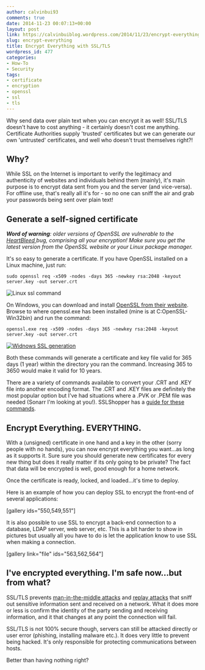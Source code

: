 ```yaml
---
author: calvinbui93
comments: true
date: 2014-11-23 00:07:13+00:00
layout: post
link: https://calvinbuiblog.wordpress.com/2014/11/23/encrypt-everything/
slug: encrypt-everything
title: Encrypt Everything with SSL/TLS
wordpress_id: 477
categories:
- How-To
- Security
tags:
- certificate
- encryption
- openssl
- ssl
- tls
---
```


Why send data over plain text when you can encrypt it as well! SSL/TLS doesn't have to cost anything - it certainly doesn't cost me anything. Certificate Authorities supply 'trusted' certificates but we can generate our own 'untrusted' certificates, and well who doesn't trust themselves right?!

<!-- more -->


## Why?


While SSL on the Internet is important to verify the legitimacy and authenticity of websites and individuals behind them (mainly), it's main purpose is to encrypt data sent from you and the server (and vice-versa). For offline use, that's really all it's for - so no one can sniff the air and grab your passwords being sent over plain text!


## Generate a self-signed certificate


_**Word of warning**: older versions of OpenSSL are vulnerable to the [HeartBleed ](http://heartbleed.com/)bug, comprising all your encryption! Make sure you get the latest version from the OpenSSL website or your Linux package manager._

It's so easy to generate a certificate. If you have OpenSSL installed on a Linux machine, just run:

    
    sudo openssl req -x509 -nodes -days 365 -newkey rsa:2048 -keyout server.key -out server.crt
    


![Linux ssl command](http://calvinbuiblog.files.wordpress.com/2014/11/capture4.png)

On Windows, you can download and install [OpenSSL from their website](https://www.openssl.org/). Browse to where openssl.exe has been installed (mine is at C:OpenSSL-Win32bin) and run the command:

    
    openssl.exe req -x509 -nodes -days 365 -newkey rsa:2048 -keyout server.key -out server.crt


[![Widnows SSL generation](http://calvinbuiblog.files.wordpress.com/2014/11/capture3.png)](http://calvinbuiblog.files.wordpress.com/2014/11/capture3.png)

Both these commands will generate a certificate and key file valid for 365 days (1 year) within the directory you ran the command. Increasing 365 to 3650 would make it valid for 10 years.

There are a variety of commands available to convert your .CRT and .KEY file into another encoding format. The .CRT and .KEY files are definitely the most popular option but I've had situations where a .PVK or .PEM file was needed (Sonarr I'm looking at you!). SSLShopper has a [guide for these commands](https://www.sslshopper.com/article-most-common-openssl-commands.html).


## Encrypt Everything. EVERYTHING.


With a (unsigned) certificate in one hand and a key in the other (sorry people with no hands), you can now encrypt everything you want...as long as it supports it. Sure sure you should generate new certificates for every new thing but does it really matter if its only going to be private? The fact that data will be encrypted is well, good enough for a home network.

Once the certificate is ready, locked, and loaded...it's time to deploy.

Here is an example of how you can deploy SSL to encrypt the front-end of several applications:

[gallery ids="550,549,551"]

It is also possible to use SSL to encrypt a back-end connection to a database, LDAP server, web server, etc. This is a bit harder to show in pictures but usually all you have to do is let the application know to use SSL when making a connection.

[gallery link="file" ids="563,562,564"]


## I've encrypted everything. I'm safe now...but from what?


SSL/TLS prevents [man-in-the-middle attacks](http://en.wikipedia.org/wiki/Man-in-the-middle_attack) and [replay attacks](http://en.wikipedia.org/wiki/Replay_attack) that sniff out sensitive information sent and received on a network. What it does more or less is confirm the identity of the party sending and receiving information, and it that changes at any point the connection will fail.

SSL/TLS is not 100% secure though, servers can still be attacked directly or user error (phishing, installing malware etc.). It does very little to prevent being hacked. It's only responsible for protecting communications between hosts.

Better than having nothing right?
